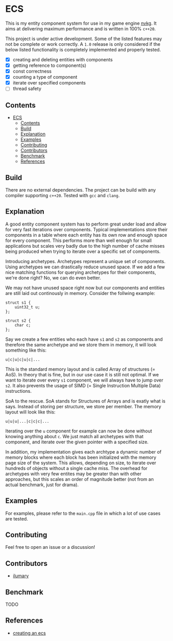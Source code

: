 # ECS

This is my entity component system for use in my game engine [nvkg](https://github.com/ilumary/nvkg). It aims at delivering maximum performance and is written in 100% `c++20`.

This project is under active development. Some of the listed features may not be complete or work correctly. A `1.0` release is only considered if the below listed functionality is completely implemented and properly tested.
- [x] creating and deleting entities with components
- [x] getting reference to component(s)
- [x] const correctness
- [x] counting a type of component
- [x] iterate over specified components
- [ ] thread safety

## Contents

- [ECS](#ecs)
  - [Contents](#contents)
  - [Build](#build)
  - [Explanation](#explanation)
  - [Examples](#examples)
  - [Contributing](#contributing)
  - [Contributors](#contributors)
  - [Benchmark](#benchmark)
  - [References](#references)

## Build

There are no external dependencies. The project can be build with any compiler supporting `c++20`. Tested with `gcc` and `clang`.

## Explanation

A good entity component system has to perform great under load and allow for very fast iterations over components. Typical implementations store their components in a table where each entity has its own row and enough space for every component. This performs more than well enough for small applications but scales very badly due to the high number of cache misses being produced when trying to iterate over a specific set of components. 

Introducing archetypes. Archetypes represent a unique set of components. Using archetypes we can drastically reduce unused space. If we add a few nice matching functions for querying archetypes for their components, we're done right? No, we can do even better.

We may not have unused space right now but our components and entities are still laid out continously in memory. Consider the follwing example:
```
struct s1 {
    uint32_t u;
};

struct s2 {
    char c;
};
```
Say we create a few entities who each have `s1` and `s2` as components and therefore the same archetype and we store them in memory, it will look something like this:

`u|c|u|c|u|c|...`

This is the standard memory layout and is called Array of structures (= AoS). In theory that is fine, but in our use case it is still not optimal. If we want to iterate over every `s1` component, we will always have to jump over `s2`. It also prevents the usage of SIMD (= Single Instruction Multiple Data) instructions.

SoA to the rescue. SoA stands for Structures of Arrays and is exatly what is says. Instead of storing per structure, we store per member. The memory layout will look like this:

`u|u|u|...|c|c|c|...`

Iterating over the `u` component for example can now be done without knowing anything about `c`. We just match all archetypes with that component, and iterate over the given pointer with a specified size.

In addition, my implementation gives each archtype a dynamic number of memory blocks where each block has been initialized with the memory page size of the system. This allows, depending on size, to iterate over hundreds of objects without a single cache miss. The overhead for archetypes with very few entites may be greater than with other approaches, but this scales an order of magnitude better (not from an actual benchmark, just for drama).

## Examples
For examples, please refer to the `main.cpp` file in which a lot of use cases are tested.

## Contributing
Feel free to open an issue or a discussion!

## Contributors
- [ilumary](https://github.com/ilumary)

## Benchmark
TODO

## References
- [creating an ecs](https://ajmmertens.medium.com/building-an-ecs-1-where-are-my-entities-and-components-63d07c7da742)